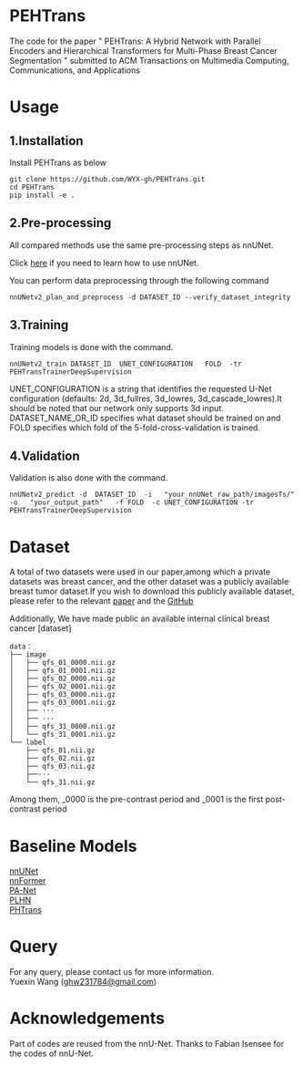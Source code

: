 # PEHTrans
The code for the paper " PEHTrans: A Hybrid Network with Parallel Encoders and Hierarchical Transformers for Multi-Phase Breast Cancer Segmentation " submitted to ACM Transactions on Multimedia Computing, Communications, and Applications

# Usage
## 1.Installation
Install PEHTrans as below
```
git clone https://github.com/WYX-gh/PEHTrans.git
cd PEHTrans
pip install -e .
```
## 2.Pre-processing
All compared methods use the same pre-processing steps as nnUNet.

Click [here](https://github.com/WYX-gh/PEHTrans/tree/main/documentation) if you need to learn how to use nnUNet.

You can perform data preprocessing through the following command
```
nnUNetv2_plan_and_preprocess -d DATASET_ID --verify_dataset_integrity
```
## 3.Training
Training models is done with the command.
```
nnUNetv2_train DATASET_ID  UNET_CONFIGURATION   FOLD  -tr PEHTransTrainerDeepSupervision
```
UNET_CONFIGURATION is a string that identifies the requested U-Net configuration (defaults: 2d, 3d_fullres, 3d_lowres, 3d_cascade_lowres).It should be noted that our network only supports 3d input. DATASET_NAME_OR_ID specifies what dataset should be trained on and FOLD specifies which fold of the 5-fold-cross-validation is trained.
## 4.Validation
Validation is also done with the command.
```
nnUNetv2_predict -d  DATASET_ID  -i   "your_nnUNet_raw_path/imagesTs/"  -o   "your_output_path"   -f FOLD  -c UNET_CONFIGURATION -tr PEHTransTrainerDeepSupervision

```
# Dataset
A total of two datasets were used in our paper,among which a private datasets was breast cancer, and the other dataset was a publicly available breast tumor dataset.If you wish to download this publicly available dataset, please refer to the relevant [paper](https://arxiv.org/abs/2406.13844v1) and the [GitHub](https://github.com/LidiaGarrucho/MAMA-MIA)

Additionally, We have made public an available internal clinical breast cancer [dataset]

```
data：
├── image
│   ├── qfs_01_0000.nii.gz
│   ├── qfs_01_0001.nii.gz
│   ├── qfs_02_0000.nii.gz
│   ├── qfs_02_0001.nii.gz
│   ├── qfs_03_0000.nii.gz
│   ├── qfs_03_0001.nii.gz
│   ├── ···
│   ├── ···
│   ├── qfs_31_0000.nii.gz
│   └── qfs_31_0001.nii.gz
└── label
    ├── qfs_01.nii.gz
    ├── qfs_02.nii.gz
    ├── qfs_03.nii.gz
    ├──···
    └── qfs_31.nii.gz
```
Among them, _0000 is the pre-contrast period and _0001 is the first post-contrast period



# Baseline Models
[nnUNet](https://github.com/MIC-DKFZ/nnUNet)  
[nnFormer](https://github.com/282857341/nnFormer)  
[PA-Net](https://github.com/Houjunfeng203934/PA-Net)  
[PLHN](https://github.com/ZhouL-lab/PLHN)  
[PHTrans](https://github.com/lseventeen/PHTrans)

# Query
For any query, please contact us for more information.  
Yuexin Wang (ghw231784@gmail.com)


# Acknowledgements
Part of codes are reused from the nnU-Net. Thanks to Fabian Isensee for the codes of nnU-Net.
